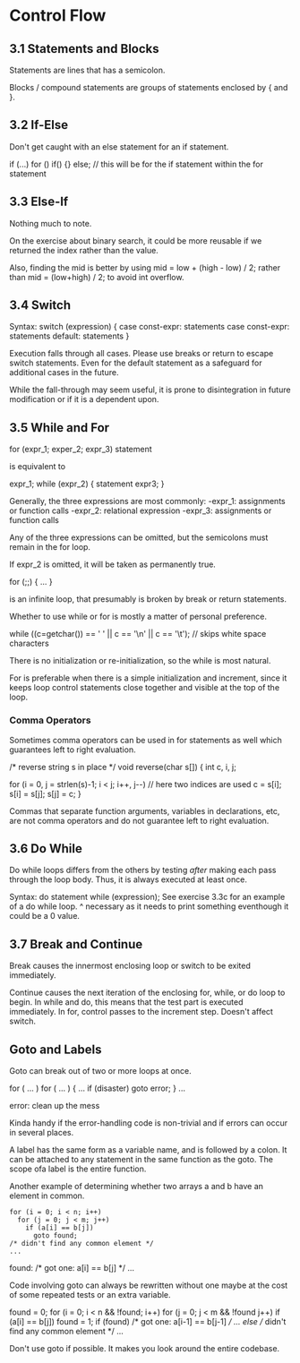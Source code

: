# Control Flow

## 3.1 Statements and Blocks

Statements are lines that has a semicolon.

Blocks / compound statements are groups of statements enclosed by { and }.

## 3.2 If-Else

Don't get caught with an else statement for an if statement.

if (...) 
  for () 
    if() {}
else;  // this will be for the if statement within the for statement

## 3.3 Else-If

Nothing much to note.

On the exercise about binary search, it could be more reusable if we returned the index rather than the value.

Also, finding the mid is better by using
  mid = low + (high - low) / 2;
rather than
  mid = (low+high) / 2;
to avoid int overflow.

## 3.4 Switch

Syntax:
switch (expression) {
  case const-expr: statements
  case const-expr: statements
  default: statements
}

Execution falls through all cases. Please use breaks or return to escape switch statements. Even for the default statement as a safeguard for additional cases in the future.

While the fall-through may seem useful, it is prone to disintegration in future modification or if it is a dependent upon.

## 3.5 While and For

  for (expr_1; exper_2; expr_3)
    statement

is equivalent to

  expr_1;
  while (expr_2) {
    statement
    expr3;
  }

Generally, the three expressions are most commonly:
-expr_1: assignments or function calls 
-expr_2: relational expression 
-expr_3: assignments or function calls

Any of the three expressions can be omitted, but the semicolons must remain in the for loop.

If expr_2 is omitted, it will be taken as permanently true.

  for (;;) {
    ...
  }

is an infinite loop, that presumably is broken by break or return statements.

Whether to use while or for is mostly a matter of personal preference.

  while ((c=getchar()) == ' ' || c == '\n' || c == '\t'); // skips white space characters

There is no initialization or re-initialization, so the while is most natural.

For is preferable when there is a simple initialization and increment, since it keeps loop control statements close together and visible at the top of the loop.

### Comma Operators
Sometimes comma operators can be used in for statements as well which guarantees left to right evaluation.

/* reverse string s in place */
void reverse(char s[])
{
  int c, i, j;

  for (i = 0, j = strlen(s)-1; i < j; i++, j--) // here two indices are used
    c = s[i];
    s[i] = s[j];
    s[j] = c;
}

Commas that separate function arguments, variables in declarations, etc, are not comma operators and do not guarantee left to right evaluation.

## 3.6 Do While

Do while loops differs from the others by testing *after* making each pass through the loop body.
Thus, it is always executed at least once.

Syntax:
  do
    statement
  while (expression);
See exercise 3.3c for an example of a do while loop.
  ^ necessary as it needs to print something eventhough it could be a 0 value.

## 3.7 Break and Continue

Break causes the innermost enclosing loop or switch to be exited immediately.

Continue causes the next iteration of the enclosing for, while, or do loop to begin.
In while and do, this means that the test part is executed immediately.
In for, control passes to the increment step.
Doesn't affect switch.

## Goto and Labels

Goto can break out of two or more loops at once.

for ( ... )
  for ( ... ) {
      ...
      if (disaster)
        goto error;
  }
...

error:
  clean up the mess

Kinda handy if the error-handling code is non-trivial and if errors can occur in several places.

A label has the same form as a variable name, and is followed by a colon.
It can be attached to any statement in the same function as the goto. The scope ofa label is the entire function.

Another example of determining whether two arrays a and b have an element in common.

    for (i = 0; i < n; i++)
      for (j = 0; j < m; j++)
        if (a[i] == b[j])
          goto found;
    /* didn't find any common element */
    ...
  found:
    /* got one: a[i] == b[j] */
    ...

Code involving goto can always be rewritten without one maybe at the cost of some repeated tests or an extra variable.

  found = 0;
  for (i = 0; i < n && !found; i++)
    for (j = 0; j < m && !found j++)
      if (a[i] == b[j])
        found = 1;
  if (found)
    /* got one: a[i-1] == b[j-1] */
    ...
  else
    /* didn't find any common element */
    ...

Don't use goto if possible. It makes you look around the entire codebase.
